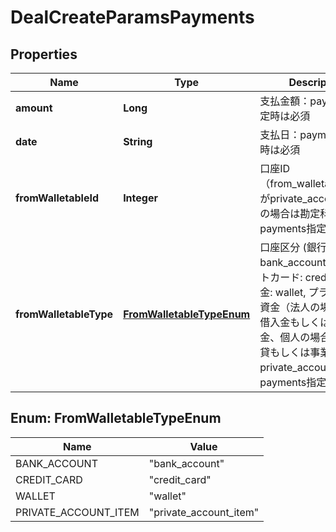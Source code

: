 

# DealCreateParamsPayments


## Properties

Name | Type | Description | Notes
------------ | ------------- | ------------- | -------------
**amount** | **Long** | 支払金額：payments指定時は必須 | 
**date** | **String** | 支払日：payments指定時は必須 | 
**fromWalletableId** | **Integer** | 口座ID（from_walletable_typeがprivate_account_itemの場合は勘定科目ID）：payments指定時は必須 | 
**fromWalletableType** | [**FromWalletableTypeEnum**](#FromWalletableTypeEnum) | 口座区分 (銀行口座: bank_account, クレジットカード: credit_card, 現金: wallet, プライベート資金（法人の場合は役員借入金もしくは役員借入金、個人の場合は事業主貸もしくは事業主借）: private_account_item)：payments指定時は必須 | 



## Enum: FromWalletableTypeEnum

Name | Value
---- | -----
BANK_ACCOUNT | &quot;bank_account&quot;
CREDIT_CARD | &quot;credit_card&quot;
WALLET | &quot;wallet&quot;
PRIVATE_ACCOUNT_ITEM | &quot;private_account_item&quot;



